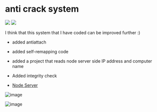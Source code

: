 # anti crack system

![](https://img.shields.io/github/stars/refo0/anti-crack-system)
![](https://img.shields.io/github/forks/refo0/anti-crack-system)

I think that this system that I have coded can be improved further :)

* added antiattach

* added self-remapping code

* added a project that reads node server side IP address and computer name

* Added integrity check 

* [Node Server](https://github.com/ReFo0/node-ip-country-server)

![image](https://github.com/ReFo0/anti-crack-system/assets/77904942/07ad7c7b-2e23-4204-8fee-9cdf45c3e4f4)


![image](https://github.com/ReFo0/anti-crack-system/assets/77904942/e71d4456-793e-41aa-b2b7-3725056443f3)

